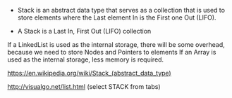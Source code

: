 - Stack is an abstract data type that serves as a collection that is used to store elements where the Last element In is the First one Out (LIFO).

- A Stack is a Last In, First Out (LIFO) collection


If a LinkedList is used as the internal storage, there will be some overhead, because we need to store Nodes and Pointers to elements
If an Array is used as the internal storage, less memory is required.



https://en.wikipedia.org/wiki/Stack_(abstract_data_type)

http://visualgo.net/list.html (select STACK from tabs)